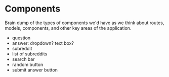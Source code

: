 # Components

Brain dump of the types of components we'd have as we think about routes, models, components, and other key areas of the application.

* question
* answer: dropdown? text box?
* subreddit
* list of subreddits
* search bar
* random button
* submit answer button
